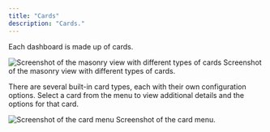```yaml
---
title: "Cards"
description: "Cards."
---
```


Each dashboard is made up of cards.

<p class='img'>
<img src='/images/getting-started/lovelace.png' alt='Screenshot of the masonry view with different types of cards'>
Screenshot of the masonry view with different types of cards.
</p>

There are several built-in card types, each with their own configuration options. Select a card from the menu to view additional details and the options for that card.

<p class='img'>
<img src='/images/dashboards/card_menu.png' alt='Screenshot of the card menu'>
Screenshot of the card menu.
</p>